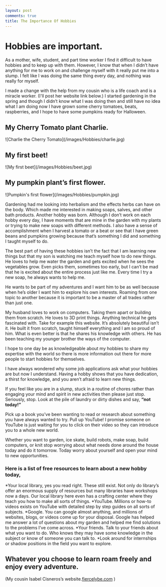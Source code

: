 ```yaml
---
layout: post
comments: true
title: The Importance Of Hobbies
---
```


<h1>Hobbies are important.</h1>

 <p>As a mother, wife, student, and part time worker I find it difficult to have hobbies and to keep up with them. However, I know that when I didn’t have anything for me to work on and challenge myself with it really put me into a slump. I felt like I was doing the same thing every day, and nothing was really for myself. </p>

<p>I made a change with the help from my cousin who is a life coach and is a miracle worker. (I'll post her website link below.) I started gardening in the spring and though I didn’t know what I was doing then and still have no idea what I am doing now I have grown some cherry tomatoes, beats, raspberries, and I hope to have some pumpkins ready for Halloween.</p>

<h2>My Cherry Tomato plant Charlie.</h2>
![Charlie the Cherry Tomato](/images/Hobbies/charlie.jpg) 


<h2>My first beet!</h2>
![My first beet](/images/Hobbies/beet.jpg)

<h2>My pumpkin plant’s first flower.</h2>
![Pumpkin's first flower](/images/Hobbies/pumpkin.jpg)

<p>Gardening had me looking into herbalism and the effects herbs can have on the body. Which made me interested in making soaps, salves, and other bath products. Another hobby was born. Although I don’t work on each hobby every day, I have moments that are mine in the garden with my plants or trying to make new soaps with different methods. I also have a sense of accomplishment when I harvest a tomato or a beat or see that I have green beans and pumpkins growing because that’s something I did and something I taught myself to do.</p> 

<p>The best part of having these hobbies isn’t the fact that I am learning new things but that my son is watching me teach myself how to do new things. He loves to help me water the garden and gets excited when he sees the vegetables grow. Even picks them, sometimes too early, but I can’t be mad that he is excited about the entire process just like me. Every time I try a new soap, he always wants to help me.</p>

<p>He wants to be part of my adventures and I want him to be as well because when he’s older I want him to explore his own interests. Roaming from one topic to another because it is important to be a master of all trades rather than just one.</p>

<p>My husband loves to work on computers. Taking them apart or building them from scratch. He loves to 3D print things. Anything technical he gets fascinated with. Take for example this website. It’s absolutely beautiful isn’t it. He built it from scratch, taught himself everything and I am so proud of him. What is even better is that he shares his knowledge with others. He has been teaching my younger brother the ways of the computer.</p>

<p>I hope to one day be as knowledgeable about my hobbies to share my expertise with the world so there is more information out there for more people to start hobbies for themselves.</p> 

<p>I have always wondered why some job applications ask what your hobbies are but now I understand. Having a hobby shows that you have dedication, a thirst for knowledge, and you aren’t afraid to learn new things.</p>
<p>If you feel like you are in a slump, stuck in a routine of chores rather than engaging your mind and spirit in new activities then please just stop. Seriously, stop. Look at the pile of laundry or dirty dishes and say, <strong>“not today!”</strong></p>

<p>Pick up a book you’ve been wanting to read or research about something you have always wanted to try. Pull up YouTube! I promise someone on YouTube is just waiting for you to click on their video so they can introduce you to a whole new world.</p>

<p>Whether you want to garden, ice skate, build robots, make soap, build computers, or knit stop worrying about what needs done around the house today and do it tomorrow. Today worry about yourself and open your mind to new opportunities.</p> 

<h3>Here is a list of free resources to learn about a new hobby today,</h3>

*Your local library, yes you read right. These still exist. Not only do library’s offer an enormous supply of resources but many libraries have workshops now a days. Our local library here even has a crafting center where they teach you how to make all sorts of things. 
*YouTube. Millions or how-to videos exists on YouTube with detailed step by step guides on all sorts of subjects.
*Google. You can google almost anything, and millions of websites, blogs, or videos come up for your disposal. Google has helped me answer a lot of questions about my garden and helped me find solutions to the problems I’ve come across. 
*Your friends. Talk to your friends about what you want to do. Who knows they may have some knowledge in the subject or know of someone you can talk to. 
*Look around for internships or shadow positions in the field you want to explore. 

<h2>Whatever you choose to learn roam freely and enjoy every adventure.</h2>


(My cousin Isabel Cisneros’s website.<a href="http://www.fiercelybe.com/" target="_blank">fiercelybe.com</a> )

